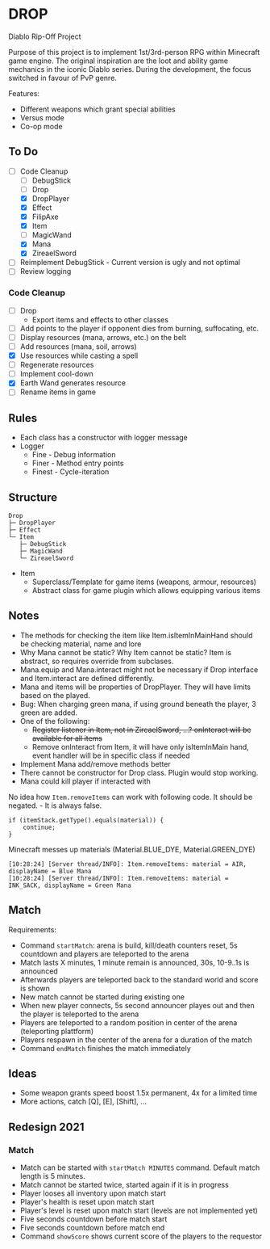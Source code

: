 # DROP

Diablo Rip-Off Project

Purpose of this project is to implement 1st/3rd-person RPG within Minecraft game
engine. The original inspiration are the loot and ability game mechanics in the
iconic Diablo series. During the development, the focus switched in favour of
PvP genre.

Features:

* Different weapons which grant special abilities
* Versus mode
* Co-op mode

## To Do

* [ ] Code Cleanup
    * [ ] DebugStick
    * [ ] Drop
    * [x] DropPlayer
    * [x] Effect
    * [x] FilipAxe
    * [x] Item
    * [ ] MagicWand
    * [x] Mana
    * [x] ZireaelSword
* [ ] Reimplement DebugStick - Current version is ugly and not optimal
* [ ] Review logging

### Code Cleanup

* [ ] Drop
    * Export items and effects to other classes
* [ ] Add points to the player if opponent dies from burning, suffocating, etc.
* [ ] Display resources (mana, arrows, etc.) on the belt
* [ ] Add resources (mana, soil, arrows)
* [x] Use resources while casting a spell
* [ ] Regenerate resources
* [ ] Implement cool-down
* [x] Earth Wand generates resource
* [ ] Rename items in game

## Rules

* Each class has a constructor with logger message
* Logger
    * Fine - Debug information
    * Finer - Method entry points
    * Finest - Cycle-iteration

## Structure

```text
Drop
├─ DropPlayer
├─ Effect
└─ Item
   ├─ DebugStick
   ├─ MagicWand
   └─ ZireaelSword
```

* Item
    * Superclass/Template for game items (weapons, armour, resources)
    * Abstract class for game plugin which allows equipping various items

## Notes

* The methods for checking the item like Item.isItemInMainHand should be checking material, name and lore
* Why Mana cannot be static? Why Item cannot be static? Item is abstract, so requires override from subclases.
* Mana.equip and Mana.interact might not be necessary if Drop interface and Item.interact are defined differently.
* Mana and items will be properties of DropPlayer. They will have limits based on the played.
* Bug: When charging green mana, if using ground beneath the player, 3 green are added.
* One of the following:
    * ~~Register listener in Item, not in ZireaelSword, ...? onInteract will be available for all items~~
    * Remove onInteract from Item, it will have only isItemInMain hand, event handler will be in specific class if needed
* Implement Mana add/remove methods better
* There cannot be constructor for Drop class. Plugin would stop working.
* Mana could kill player if interacted with

No idea how `Item.removeItems` can work with following code. It should be negated. - It is always false.
```text
if (itemStack.getType().equals(material)) {
    continue;
}
```
Minecraft messes up materials (Material.BLUE_DYE, Material.GREEN_DYE)
```text
[10:28:24] [Server thread/INFO]: Item.removeItems: material = AIR, displayName = Blue Mana
[10:28:24] [Server thread/INFO]: Item.removeItems: material = INK_SACK, displayName = Green Mana
```

## Match

Requirements:

* Command `startMatch`: arena is build, kill/death counters reset, 5s countdown and players are teleported to the arena
* Match lasts X minutes, 1 minute remain is announced, 30s, 10-9..1s is announced
* Afterwards players are teleported back to the standard world and score is shown
* New match cannot be started during existing one
* When new player connects, 5s second announcer playes out and then the player is teleported to the arena
* Players are teleported to a random position in center of the arena (teleporting plattform)
* Players respawn in the center of the arena for a duration of the match
* Command `endMatch` finishes the match immediately

## Ideas

* Some weapon grants speed boost 1.5x permanent, 4x for a limited time
* More actions, catch [Q], [E], [Shift], ...

## Redesign 2021

### Match

* Match can be started with `startMatch MINUTES` command. Default match length is 5 minutes.
* Match cannot be started twice, started again if it is in progress
* Player looses all inventory upon match start
* Player's health is reset upon match start
* Player's level is reset upon match start (levels are not implemented yet) 
* Five seconds countdown before match start
* Five seconds countdown before match end
* Command `showScore` shows current score of the players to the requestor
